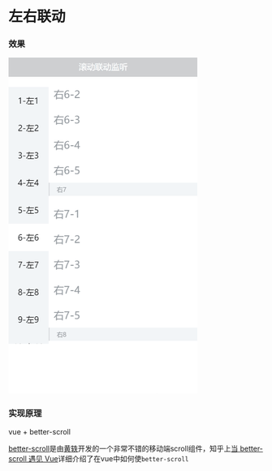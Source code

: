 # 左右联动
### 效果
![image](https://github.com/KuangPF/Web-Plugin/blob/master/static/index/scrollLinkage.gif)
### 实现原理
vue + better-scroll

[better-scroll](https://github.com/ustbhuangyi/better-scroll)是由[黄轶](https://github.com/ustbhuangyi)开发的一个非常不错的移动端scroll组件，知乎上[当 better-scroll 遇见 Vue](https://zhuanlan.zhihu.com/p/27407024)详细介绍了在vue中如何使`better-scroll`